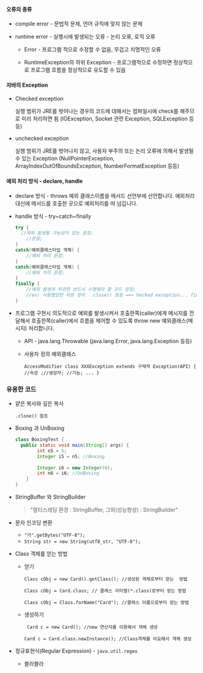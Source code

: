 #### 오류의 종류

- compile error - 문법적 문제, 언어 규칙에 맞지 않는 문제

- runtime error - 실행시에 발생되는 오류 - 논리 오류, 로직 오류

  - Error - 프로그램 적으로 수정할 수 없음, 무겁고 치명적인 오류

  - RuntimeException의 하위 Exception - 프로그램적으로 수정하면 정상적으로 프로그램 흐름을 정상적으로 유도할 수 있음

    

#### 자바의 Exception

- Checked exception 

  실행 범위가 JRE를 벗어나는 경우의 코드에 대해서는 컴파일시에 check를 해주므로 미리 처리하면 됨 (IOException, Socket 관련 Exception, SQLException 등등)

- unchecked exception

  실행 범위가 JRE를 벗어나지 않고, 사용자 부주의 또는 논리 오류에 의해서 발생될 수 있는 Exception (NullPointerException, ArrayIndexOutOfBoundsException, NumberFormatException 등등)



#### 예외 처리 방식 - declare, handle

- declare 방식 - throws 예외 클래스이름을 메서드 선언부에 선언합니다. 예외처리 대신에 메서드를 호출한 곳으로 예외처리를 떠 넘깁니다.

- handle 방식 - try~catch~finally

  ```java
  try {
  	//에외 발생될 가능성이 있는 문장;
      //문장;
  }
  catch(예외클래스타입 객체) {
      //예외 처리 문장;
  }
  catch(예외클래스타입 객체) {
      //예외 처리 문장;
  }
  finally {
      //예외 발생과 무관한 반드시 수행해야 할 코드 문장;
      //ex) 사용했었떤 자원 정리  .close() 등등 ==> hecked exception... finally block 안에도 try~catch가 올 수 있다.
  }
  ```

- 프로그램 구현시 의도적으로 예외를 발생시켜서 호출한쪽(caller)에게 메시지를 전달해서 호출한쪽(caller)에서 흐름을 제어할 수 있도록 throw new 예외클래스(메시지) 처리합니다.

  - API - java.lang.Throwable (java.lang.Error, java.lang.Exception 등등)

  - 사용자 정의 예외클래스

    ```AccessModifier class XXXException extends 구체적 Exception(API) { //속성 ;//생성자; //기능; ... } ```



### 유용한 코드

- 얕은 복사와 깊은 복사 

  ```.clone() 참조```

  

- Boxing 과 UnBoxing

  ```java
  class BoxingTest {
  	public static void main(String[] args) {
          int n5 = 5;
          Integer i5 = n5; //Boxing
          
          Integer i6 = new Integer(6);
          int n6 = i6; //UnBoxing
      }
  }
  ```



- StringBuffer 와 StringBuilder

  > "멀티스레딩 환경 : StringBuffer,  그외(성능향상) : StringBuilder"

  

- 문자 인코딩 변환

  - ```"가".getBytes("UTF-8");``` 
  - ```String str = new String(utf8_str, "UTF-8");```

  

- Class 객체를 얻는 방법

  - 얻기

    ```Class cObj = new Card().getClass(); //생성된 객체로부터 얻는  방법```

    ```Class cObj = Card.class; // 클래스 리터럴(*.class)로부터 얻는 방법```

    ```Class cObj = Class.forName("Card"); //클래스 이름으로부터 얻는 방법```

  - 생성하기

    ``` Card c = new Card(); //new 연산자를 이용해서 객체 생성```

    ```Card c = Card.class.newInstance(); //Class객체를 이요해서 객체 생성```

    

- 정규표현식(Regular Expression) - ```java.util.regex```
  - 블라블라

